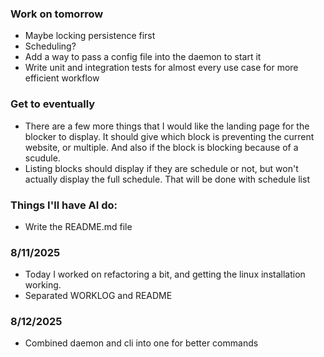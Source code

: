 ### Work on tomorrow
- Maybe locking persistence first
- Scheduling?
- Add a way to pass a config file into the daemon to start it
- Write unit and integration tests for almost every use case for more efficient workflow

### Get to eventually
- There are a few more things that I would like the landing page for the blocker to display. It should give which block is preventing the current website, or multiple. And also if the block is blocking because of a scudule.
- Listing blocks should display if they are schedule or not, but won't actually display the full schedule. That will be done with schedule list

### Things I'll have AI do:
- Write the README.md file

### 8/11/2025
- Today I worked on refactoring a bit, and getting the linux installation working.
- Separated WORKLOG and README


### 8/12/2025
- Combined daemon and cli into one for better commands


